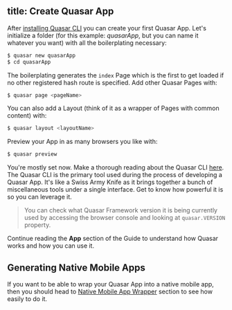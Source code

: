 title: Create Quasar App
---

After [installing Quasar CLI](/guide/installation.html) you can create your first Quasar App. Let's initialize a folder (for this example: *quasarApp*, but you can name it whatever you want) with all the boilerplating necessary:
``` bash
$ quasar new quasarApp
$ cd quasarApp
```

The boilerplating generates the `index` Page which is the first to get loaded if no other registered hash route is specified. Add other Quasar Pages with:
``` bash
$ quasar page <pageName>
```

You can also add a Layout (think of it as a wrapper of Pages with common content) with:
``` bash
$ quasar layout <layoutName>
```

Preview your App in as many browsers you like with:
``` bash
$ quasar preview
```

You're mostly set now. Make a thorough reading about the Quasar CLI [here](/guide/cli-commands.html). The Quasar CLI is the primary tool used during the process of developing a Quasar App. It's like a Swiss Army Knife as it brings together a bunch of miscellaneous tools under a single interface. Get to know how powerful it is so you can leverage it.

> You can check what Quasar Framework version it is being currently used by accessing the browser console and looking at `quasar.VERSION` property.

Continue reading the **App** section of the Guide to understand how Quasar works and how you can use it.

## Generating Native Mobile Apps
If you want to be able to wrap your Quasar App into a native mobile app, then you should head to [Native Mobile App Wrapper](/guide/native-mobile-app-wrapper.html) section to see how easily to do it.
